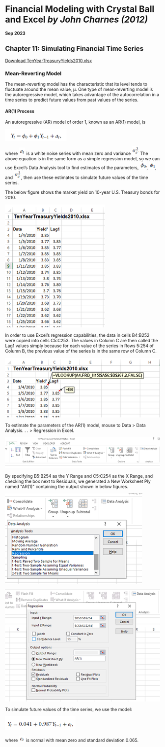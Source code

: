 # Financial Modeling with Crystal Ball and Excel *by John Charnes (2012)*

**Sep 2023**

##  Chapter 11: Simulating Financial Time Series

[Download TenYearTreasuryYields2010.xlsx](https://github.com/xxxxyyyy80008/Financial-Modeling-with-Crystal-Ball-and-Excel/blob/main/Excel%20Models/chapter%2011/TenYearTreasuryYields2010.xlsx)


### Mean-Reverting Model

The mean-reverting model has the characteristic that its level tends to fluctuate around the mean value, μ. One type of mean-reverting model is the autoregressive model, which takes advantage of the autocorrelation in a time series to predict future values from past values of the series.

#### AR(1) Process

An autoregressive (AR) model of order 1, known as an AR(1) model, is

![png](https://github.com/xxxxyyyy80008/Financial-Modeling-with-Crystal-Ball-and-Excel/blob/main/img/ch11/7_1.png)

where ![png](https://github.com/xxxxyyyy80008/Financial-Modeling-with-Crystal-Ball-and-Excel/blob/main/img/ch11/7_2.png) is a white noise series with mean zero and variance ![png](https://github.com/xxxxyyyy80008/Financial-Modeling-with-Crystal-Ball-and-Excel/blob/main/img/ch11/7_3.png)
The above equation is in the same form as a simple regression model, so we can use Excel’s Data Analysis tool to find estimates of the parameters, ![png](https://github.com/xxxxyyyy80008/Financial-Modeling-with-Crystal-Ball-and-Excel/blob/main/img/ch11/7_4.png), ![png](https://github.com/xxxxyyyy80008/Financial-Modeling-with-Crystal-Ball-and-Excel/blob/main/img/ch11/7_5.png), and ![png](https://github.com/xxxxyyyy80008/Financial-Modeling-with-Crystal-Ball-and-Excel/blob/main/img/ch11/7_3.png), then use these estimates to simulate future values of the time series.

The below figure shows the market yield on 10-year U.S. Treasury bonds for 2010.

![png](https://github.com/xxxxyyyy80008/Financial-Modeling-with-Crystal-Ball-and-Excel/blob/main/img/ch11/7_6.png)


In order to use Excel’s regression capabilities, the data in cells B4:B252 were copied into cells C5:C253. The values in Column C are then called the Lag1 values simply because for each value of the series in Rows 5:254 of Column B, the previous value of the series is in the same row of Column C.

![png](https://github.com/xxxxyyyy80008/Financial-Modeling-with-Crystal-Ball-and-Excel/blob/main/img/ch11/7_7.png)

To estimate the parameters of the AR(1) model, mouse to Data > Data
Analysis. . . > Regression in Excel.

![png](https://github.com/xxxxyyyy80008/Financial-Modeling-with-Crystal-Ball-and-Excel/blob/main/img/ch11/7_8.png)

By specifying B5:B254 as the Y Range and C5:C254 as the X Range, and checking the box next to Residuals, we generated a New Worksheet Ply named "AR(1)" containing the output shown in below figures.

![png](https://github.com/xxxxyyyy80008/Financial-Modeling-with-Crystal-Ball-and-Excel/blob/main/img/ch11/7_9.png)

![png](https://github.com/xxxxyyyy80008/Financial-Modeling-with-Crystal-Ball-and-Excel/blob/main/img/ch11/7_10.png)


To simulate future values of the time series, we use the model:

![png](https://github.com/xxxxyyyy80008/Financial-Modeling-with-Crystal-Ball-and-Excel/blob/main/img/ch11/7_11.png)

where ![png](https://github.com/xxxxyyyy80008/Financial-Modeling-with-Crystal-Ball-and-Excel/blob/main/img/ch11/7_12.png) is normal with mean zero and standard deviation 0.065.
